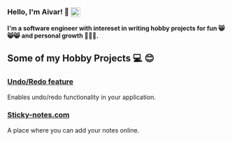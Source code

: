 ### Hello, I'm Aivar! 👋 [<img align="center" alt="aivaraleksiev | LinkedIn" width="22px" src="https://cdn.jsdelivr.net/npm/simple-icons@v3/icons/linkedin.svg" />][linkedin]

**I'm a software engineer with intereset in writing hobby projects for fun :smile_cat::smile_cat::smile_cat: and personal growth 🚀🚀🚀.**


## Some of my Hobby Projects ‍:computer: :blush:

### [Undo/Redo feature](https://github.com/aivaraleksiev/UndoRedoFeature)
Enables undo/redo functionality in your application.

### [Sticky-notes.com](https://github.com/aivaraleksiev/Sticky-notes.com)
A place where you can  add your notes online.

[linkedin]: https://bg.linkedin.com/in/aivar-aleksiev-088463214
